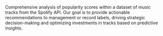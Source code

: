 Comprehensive analysis of popularity scores within a dataset of music tracks from the Spotify API. Our goal is to provide actionable recommendations to management or record labels, driving strategic decision-making and optimizing investments in tracks based on predictive insights.
